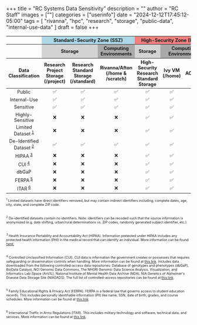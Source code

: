 +++
title = "RC Systems Data Sensitivity"
description = ""
author = "RC Staff"
images = [""]
categories = ["userinfo"]
date = "2024-12-12T17:45:12-05:00"
tags = [
    "rivanna",
    "hpc",
    "research",
    "storage",
    "public-data",
    "internal-use-data"
]
draft = false
+++

<style>
  table tbody td {
    text-align: center;
    vertical-align: middle; 
  }
</style>

<!-- Version w/out Rio -->
<table class="table table-sm table-striped" style="font-size:90%; margin-top: 1rem;">
  <thead class="thead-dark">
    <tr>
        <th></th>
      <th colspan="3" style="text-align:center; background-color:lightblue;">Standard-Security Zone (SSZ)</th>
      <th colspan="3" style="text-align:center; background-color:lightcoral;">High-Security Zone (HSZ)</th>
    </tr>
    <tr>
        <th></th>
        <th colspan="2" style="text-align:center; vertical-align:middle; background-color:lightgray; align-items: center;">Storage</th>
        <th colspan="1" style="text-align:center; vertical-align:middle; background-color:darkgray;">Computing Environments</th>
        <th colspan="1" style="text-align:center; vertical-align:middle; background-color:lightgray; align-items: center;">Storage</th>
        <th colspan="2" style="text-align:center; vertical-align:middle; background-color:darkgray;">Computing Environments</th>
    </tr>
    <tr>
      <th style="width:16%;">Data Classification</th>
      <th style="width:12%;">Research Project Storage (/project)</th>
      <th style="width:12%;">Research Standard Storage (/standard)</th>
      <th style="width:12%;">Rivanna/Afton (/home &amp; /scratch)</th>
      <th style="width:12%;">High-Security Research Standard Storage</th>
      <th style="width:12%;">Ivy VM (/home)</th>
      <th style="width:12%;">ACCORD</th>
    </tr>
  </thead>
  <tbody>
    <tr>
      <td>Public</td>
      <td>✅</td>
      <td>✅</td>
      <td>✅</td>
      <td>✅</td>
      <td>✅</td>
      <td>✅</td>
    </tr>
    <tr>
      <td>Internal-Use</td>
      <td>✅</td>
      <td>✅</td>
      <td>✅</td>
      <td>✅</td>
      <td>✅</td>
      <td>✅</td>
    </tr>
    <tr>
      <td>Sensitive</td>
      <td>✅</td>
      <td>✅</td>
      <td>✅</td>
      <td>✅</td> 
      <td>✅</td>
      <td>✅</td>
    </tr>
    <tr>
      <td>Highly-Sensitive</td>
      <td>❌</td>
      <td>❌</td>
      <td>❌</td>
      <td>✅</td>
      <td>✅</td>
      <td>❌</td>
    </tr>
    <tr>
      <td>Limited Dataset<sup> <a href="#footnote1"> 1 </a> </sup></td>
      <td>❌</td>
      <td>❌</td>
      <td>❌</td>
      <td>✅</td>
      <td>✅</td>
      <td>❌</td>
    </tr>
    <tr>
      <td>De-Identified Dataset<sup> <a href="#footnote2"> 2 </a> </sup></td>
      <td>✅</td>
      <td>✅</td>
      <td>✅</td>
      <td>✅</td>
      <td>✅</td>
      <td>✅</td>
    </tr>
    <tr>
      <td>HIPAA<sup> <a href="#footnote3"> 3 </a> </sup></td>
      <td>❌</td>
      <td>❌</td>
      <td>❌</td>
      <td>✅</td>
      <td>✅</td>
      <td>❌</td>
    </tr>
    <tr>
      <td>CUI<sup> <a href="#footnote4"> 4 </a> </sup></td>
      <td>❌</td>
      <td>❌</td>
      <td>❌</td>
      <td>✅</td>
      <td>✅</td>
      <td>❌</td>
    </tr>
    <tr>
      <td>dbGaP</td>
      <td>❌</td>
      <td>❌</td>
      <td>❌</td>
      <td>✅</td>
      <td>✅</td>
      <td>❌</td>
    </tr>
    <tr>
      <td>FERPA<sup> <a href="#footnote5"> 5 </a> </sup></td>
      <td>❌</td>
      <td>❌</td>
      <td>❌</td>
      <td>✅</td>
      <td>✅</td>
      <td>✅</td>
    </tr>
    <tr>
      <td>ITAR<sup> <a href="#footnote6"> 6 </a> </sup></td>
      <td>❌</td>
      <td>❌</td>
      <td>❌</td>
      <td>✅</td>
      <td>✅</td>
      <td>❌</td>
    </tr>
  </tbody>
</table>

<!-- Version w/ Rio -->
<!-- <table class="table table-sm table-striped" style="font-size:90%; margin-top: 1rem;">
  <thead class="thead-dark">
    <tr>
        <th></th>
      <th colspan="3" style="text-align:center; background-color:lightblue;">Standard-Security Zone (SSZ)</th>
      <th colspan="4" style="text-align:center; background-color:lightcoral;">High-Security Zone (HSZ)</th>
    </tr>
    <tr>
        <th></th>
        <th colspan="2" style="text-align:center; vertical-align:middle; background-color:lightgray; align-items: center;">Storage</th>
        <th colspan="1" style="text-align:center; vertical-align:middle; background-color:darkgray;">Computing Environments</th>
        <th colspan="1" style="text-align:center; vertical-align:middle; background-color:lightgray; align-items: center;">Storage</th>
        <th colspan="3" style="text-align:center; vertical-align:middle; background-color:darkgray;">Computing Environments</th>
    </tr>
    <tr>
      <th style="width:16%;">Data Classification</th>
      <th style="width:12%;">Research Project Storage (/project)</th>
      <th style="width:12%;">Research Standard Storage (/standard)</th>
      <th style="width:12%;">Rivanna/Afton (/home &amp; /scratch)</th>
      <th style="width:12%;">High-Security Research Standard Storage</th>
      <th style="width:12%;">Ivy VM (/home)</th>
      <th style="width:12%;">Rio (/home &amp; /scratch)</th>
      <th style="width:12%;">ACCORD</th>
    </tr>
  </thead>
  <tbody>
    <tr>
      <td>Public</td>
      <td>✅</td>
      <td>✅</td>
      <td>✅</td>
      <td>✅</td>
      <td>✅</td>
      <td>✅</td>
      <td>✅</td>
    </tr>
    <tr>
      <td>Internal-Use</td>
      <td>✅</td>
      <td>✅</td>
      <td>✅</td>
      <td>✅</td>
      <td>✅</td>
      <td>✅</td>
      <td>✅</td>
    </tr>
    <tr>
      <td>Sensitive</td>
      <td>✅</td>
      <td>✅</td>
      <td>✅</td>
      <td>✅</td> 
      <td>✅</td>
      <td>✅</td>
      <td>✅</td>
    </tr>
    <tr>
      <td>Highly-Sensitive</td>
      <td>❌</td>
      <td>❌</td>
      <td>❌</td>
      <td>✅</td>
      <td>✅</td>
      <td>✅</td>
      <td>❌</td>
    </tr>
    <tr>
      <td>Limited Dataset<sup> <a href="#footnote1"> 1 </a> </sup></td>
      <td>❌</td>
      <td>❌</td>
      <td>❌</td>
      <td>✅</td>
      <td>✅</td>
      <td>✅</td>
      <td>❌</td>
    </tr>
    <tr>
      <td>De-Identified Dataset<sup> <a href="#footnote2"> 2 </a> </sup></td>
      <td>✅</td>
      <td>✅</td>
      <td>✅</td>
      <td>✅</td>
      <td>✅</td>
      <td>✅</td>
      <td>✅</td>
    </tr>
    <tr>
      <td>HIPAA<sup> <a href="#footnote3"> 3 </a> </sup></td>
      <td>❌</td>
      <td>❌</td>
      <td>❌</td>
      <td>✅</td>
      <td>✅</td>
      <td>✅</td>
      <td>❌</td>
    </tr>
    <tr>
      <td>CUI<sup> <a href="#footnote4"> 4 </a> </sup></td>
      <td>❌</td>
      <td>❌</td>
      <td>❌</td>
      <td>✅</td>
      <td>✅</td>
      <td>❌</td>
      <td>❌</td>
    </tr>
    <tr>
      <td>dbGaP</td>
      <td>❌</td>
      <td>❌</td>
      <td>❌</td>
      <td>✅</td>
      <td>✅</td>
      <td>❌</td>
      <td>❌</td>
    </tr>
    <tr>
      <td>FERPA<sup> <a href="#footnote5"> 5 </a> </sup></td>
      <td>❌</td>
      <td>❌</td>
      <td>❌</td>
      <td>✅</td>
      <td>✅</td>
      <td>✅</td>
      <td>✅</td>   
    </tr>
    <tr>
      <td>ITAR<sup> <a href="#footnote6"> 6 </a> </sup></td>
      <td>❌</td>
      <td>❌</td>
      <td>❌</td>
      <td>✅</td>
      <td>✅</td>
      <td>✅</td>
      <td>❌</td>
    </tr>
  </tbody>
</table> -->

<style>
        .footnote {
            display: block;
            margin-bottom: 10px;
            font-size: 80%;
        }
</style>

<p style="font-size:80%;">
    <span id="footnote1" class="footnote"> <sup>1</sup> Limited datasets have direct identifiers removed, but may contain indirect identifiers including, complete dates, age, city, state, and complete ZIP code.  </span> <br>
    <span id="footnote2" class="footnote"> <sup>2</sup> De-identified datasets contain no identifiers. Note: identifiers can be recoded such that the source information is anonymized (e.g. date shifting, urban/rural determinations vs. ZIP codes, randomly generated subject identifier, etc.) </span> <br>
    <span id="footnote3" class="footnote"> <sup>3</sup> Health Insurance Portability and Accountability Act (HIPAA). Information protected under HIPAA includes any protected health information (PHI) in the medical record that can identify an individual. More information can be found <a href="https://hrpp.research.virginia.edu/teams/irb-hsr/researcher-guide-irb-hsr/protected-health-information-hipaa-regulations-and-research" target="_blank">here.</a> </span> <br>
    <span id="footnote4" class="footnote"> <sup>4</sup> Controlled Unclassified Information (CUI). CUI data is information the government creates or possesses that requires safeguarding or dissemination controls when handling. More information can be found at <a href="https://security.research.virginia.edu/research-data-security-compliance/controlled-unclassified-information" target="_blank">this link</a>.
    Includes data downloaded from the following controlled-access data repositories: Database of genotypes and phenotypes (dbGaP), BioData Catalyst, NCI Genomic Data Commons, ‌‌The NHGRI Genomic Data Science Analysis, Visualization, and Informatics Lab-Space (AnVIL), National Institute of Mental Health Data Archive (NDA), NIA Genetics of Alzheimer's Disease Data Storage Site (NIAGADS).
    The full list of controlled-access repositories can be found at <a href="https://sharing.nih.gov/accessing-data/NIH-security-best-practices" target="_blank">this link</a>. </span> <br>
    <span id="footnote5" class="footnote"> <sup>5</sup> Family Educational Rights & Privacy Act (FERPA). FERPA is a federal law that governs access to student education records. This includes personally identifiable information (PII) like name, SSN, date of birth, grades, and course schedules. More information can be found at <a href="https://uvapolicy.virginia.edu/policy/STU-002" target="_blank">this link</a>.</span> <br>
    <span id="footnote6" class="footnote"> <sup>6</sup> International Traffic in Arms Regulations (ITAR). This includes military technology and software, technical data, and services. More information can be found at <a href="https://security.research.virginia.edu/export-controls/export-controls-regulations" target="_blank">this link</a>. </span> <br>
</p>
